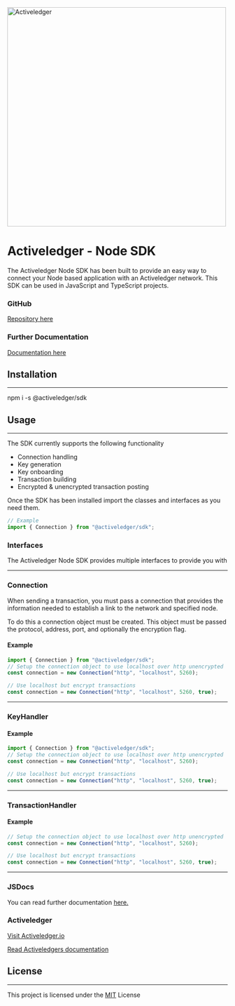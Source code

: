 
<img src="https://www.activeledger.io/wp-content/uploads/2018/09/Asset-23.png" alt="Activeledger" width="500"/>

Activeledger - Node SDK
=======================================

The Activeledger Node SDK has been built to provide an easy way to connect your Node based application with an Activeledger network.
This SDK can be used in JavaScript and TypeScript projects.

### GitHub
[Repository here](https://github.com/activeledger/nodejs-sdk)

### Further Documentation
[Documentation here](http://activeledger.github.io/nodejs-sdk)

## Installation
***
npm i -s @activeledger/sdk

## Usage
***
The SDK currently supports the following functionality
* Connection handling
* Key generation
* Key onboarding
* Transaction building
* Encrypted & unencrypted transaction posting

Once the SDK has been installed import the classes and interfaces as you need them.

```typescript
// Example
import { Connection } from "@activeledger/sdk";
```

### Interfaces
The Activeledger Node SDK provides multiple interfaces to provide you with 
***
### Connection

When sending a transaction, you must pass a connection that provides the information needed to establish a link to the network and specified node.

To do this a connection object must be created. This object must be passed the protocol, address, port, and optionally the encryption flag.
#### Example
``` typescript
import { Connection } from "@activeledger/sdk";
// Setup the connection object to use localhost over http unencrypted
const connection = new Connection("http", "localhost", 5260);

// Use localhost but encrypt transactions
const connection = new Connection("http", "localhost", 5260, true);
```
***
### KeyHandler



#### Example
``` typescript
import { Connection } from "@activeledger/sdk";
// Setup the connection object to use localhost over http unencrypted
const connection = new Connection("http", "localhost", 5260);

// Use localhost but encrypt transactions
const connection = new Connection("http", "localhost", 5260, true);
```
***
### TransactionHandler
#### Example
``` typescript
// Setup the connection object to use localhost over http unencrypted
const connection = new Connection("http", "localhost", 5260);

// Use localhost but encrypt transactions
const connection = new Connection("http", "localhost", 5260, true);
```
***
### JSDocs
You can read further documentation [here.](out/index.html)

### Activeledger

[Visit Activeledger.io](https://activeledger.io/) 

[Read Activeledgers documentation](https://github.com/activeledger/activeledger)

## License
***

This project is licensed under the [MIT](https://github.com/activeledger/activeledger/blob/master/LICENSE) License